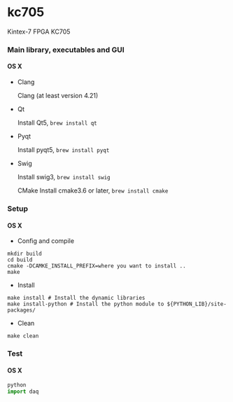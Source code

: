 # kc705
Kintex-7 FPGA KC705

### Main library, executables and GUI

#### OS X

* Clang

  Clang (at least version 4.21)

* Qt

  Install Qt5, ```brew install qt ```  

* Pyqt

  Install pyqt5, ```brew install pyqt ```

* Swig

  Install swig3, ```brew install swig```

  CMake
  Install cmake3.6 or later, ```brew install cmake```


### Setup
#### OS X
* Config and compile
```shell
mkdir build
cd build 
cmake -DCAMKE_INSTALL_PREFIX=where you want to install ..
make
```
* Install
```shell
make install # Install the dynamic libraries
make install-python # Install the python module to ${PYTHON_LIB}/site-packages/
```
* Clean
```shell
make clean
```

### Test
#### OS X
```python
python 
import daq
```
